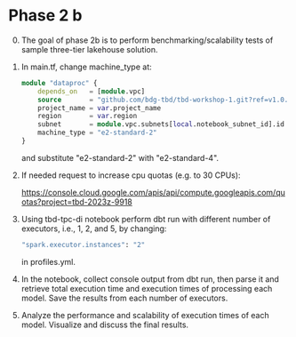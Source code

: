 # Phase 2 b

0. The goal of phase 2b is to perform benchmarking/scalability tests of sample three-tier lakehouse solution.

1. In main.tf, change machine_type at:

    ```terraform
    module "dataproc" {
        depends_on   = [module.vpc]
        source       = "github.com/bdg-tbd/tbd-workshop-1.git?ref=v1.0.36/modules/dataproc"
        project_name = var.project_name
        region       = var.region
        subnet       = module.vpc.subnets[local.notebook_subnet_id].id
        machine_type = "e2-standard-2"
    }
    ```

    and substitute "e2-standard-2" with "e2-standard-4".

2. If needed request to increase cpu quotas (e.g. to 30 CPUs):

    <https://console.cloud.google.com/apis/api/compute.googleapis.com/quotas?project=tbd-2023z-9918>

3. Using tbd-tpc-di notebook perform dbt run with different number of executors, i.e., 1, 2, and 5, by changing:

    ```terraform
    "spark.executor.instances": "2"
    ```

    in profiles.yml.

4. In the notebook, collect console output from dbt run, then parse it and retrieve total execution time and execution times of processing each model. Save the results from each number of executors.

5. Analyze the performance and scalability of execution times of each model. Visualize and discuss the final results.
